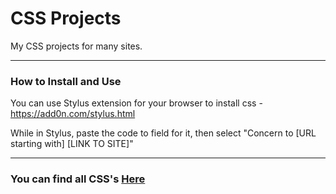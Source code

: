 # CSS Projects
My CSS projects for many sites.

---

### How to Install and Use
You can use Stylus extension for your browser to install css - https://add0n.com/stylus.html

While in Stylus, paste the code to field for it, then select "Concern to [URL starting with] [LINK TO SITE]"

---

### You can find all CSS's [Here](https://github.com/CuteBladeYT/CSS-Projects/tree/main/css)
